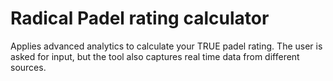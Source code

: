 # Radical Padel rating calculator

Applies advanced analytics to calculate your TRUE padel rating. The user is asked for input, but the tool
also captures real time data from different sources.
